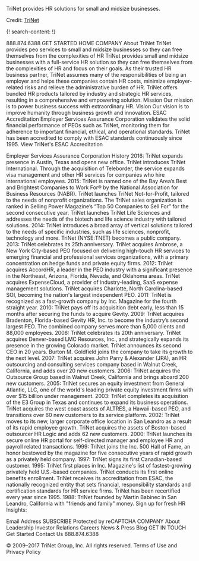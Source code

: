 
TriNet provides HR solutions for small and midsize businesses.

Credit: [TriNet](https://www.trinet.com/)

{! search-content: !}


888.874.6388  GET STARTED 
HOME COMPANY
About TriNet
TriNet provides peo services to small and midsize businesses so they can free themselves from the complexities of HR
TriNet provides small and midsize businesses with a full-service HR solution so they can free themselves from the complexities of HR and focus on their goals. As their trusted HR business partner, TriNet assumes many of the responsibilities of being an employer and helps these companies contain HR costs, minimize employer-related risks and relieve the administrative burden of HR. TriNet offers bundled HR products tailored by industry and strategic HR services, resulting in a comprehensive and empowering solution.
Mission
Our mission is to power business success with extraordinary HR.
Vision
Our vision is to improve humanity through business growth and innovation.
ESAC Accreditation
Employer Services Assurance Corporation validates the solid financial performance of PEOs such as TriNet, monitoring them for adherence to important financial, ethical, and operational standards. TriNet has been accredited to comply with ESAC standards continuously since 1995. View TriNet's ESAC Accreditation

Employer Services Assurance Corporation
History
2016: TriNet expands presence in Austin, Texas and opens new office.
TriNet introduces TriNet International. Through the acquisition of Teleborder, the service expands visa management and other HR services for companies who hire international employees.
2015: TriNet is named one of the Bay Area’s Best and Brightest Companies to Work For® by the National Association for Business Resources (NABR).
TriNet launches TriNet Not-for-Profit, tailored to the needs of nonprofit organizations.
The TriNet sales organization is ranked in Selling Power Magazine’s “Top 50 Companies to Sell For” for the second consecutive year. 
TriNet launches TriNet Life Sciences and addresses the needs of the biotech and life science industry with tailored solutions.
2014: TriNet introduces a broad array of vertical solutions tailored to the needs of specific industries, such as life sciences, nonprofit, technology and more.
TriNet (NYSE:TNET) becomes a public company.
2013: TriNet celebrates its 25th anniversary.
TriNet acquires Ambrose, a New York City-based PEO focused on delivering high-touch HR services to emerging financial and professional services organizations, with a primary concentration on hedge funds and private equity firms.
2012: TriNet acquires AccordHR, a leader in the PEO industry with a significant presence in the Northeast, Arizona, Florida, Nevada, and Oklahoma areas.
TriNet acquires ExpenseCloud, a provider of industry-leading, SaaS expense management solutions.
TriNet acquires Charlotte, North Carolina-based SOI, becoming the nation's largest independent PEO.
2011: TriNet is recognized as a fast-growth company by Inc. Magazine for the fourth straight year.
2010: TriNet pays off its acquisition debt early, less than 15 months after securing the funds to acquire Gevity.
2009: TriNet acquires Bradenton, Florida-based Gevity HR, Inc. to become the industry’s second largest PEO. The combined company serves more than 5,000 clients and 88,000 employees.
2008: TriNet celebrates its 20th anniversary.
TriNet acquires Denver-based LMC Resources, Inc., and strategically expands its presence in the growing Colorado market.
TriNet announces its second CEO in 20 years. Burton M. Goldfield joins the company to take its growth to the next level.
2007: TriNet acquires John Parry & Alexander (JPA), an HR outsourcing and consulting services company based in Walnut Creek, California, and adds over 20 new customers.
2006: TriNet acquires the Outsource Group based in Walnut Creek, California and brings aboard 200 new customers.
2005: TriNet secures an equity investment from General Atlantic, LLC, one of the world's leading private equity investment firms with over $15 billion under management.
2003: TriNet completes its acquisition of the E3 Group in Texas and continues to expand its business operations.
TriNet acquires the west coast assets of ALTRES, a Hawaii-based PEO, and transitions over 60 new customers to its service platform.
2002: TriNet moves to its new, larger corporate office location in San Leandro as a result of its rapid employee growth.
TriNet acquires the assets of Boston-based outsourcer HR Logic and adds 62 new customers.
2000: TriNet launches its secure online HR portal for self-directed manager and employee HR and payroll related transactions.
1999: TriNet joins the Inc. 500 Hall of Fame, an honor bestowed by the magazine for five consecutive years of rapid growth as a privately held company.
1997: TriNet signs its first Canadian-based customer.
1995: TriNet first places in Inc. Magazine's list of fastest-growing privately held U.S.-based companies.
TriNet conducts its first online benefits enrollment.
TriNet receives its accreditation from ESAC, the nationally recognized entity that sets financial, responsibility standards and certification standards for HR service firms. TriNet has been recertified every year since 1995.
1988: TriNet founded by Martin Babinec in San Leandro, California with "friends and family" money.
Sign up for fresh HR Insights:

Email Address
SUBSCRIBE
Protected by reCAPTCHA
COMPANY
About
Leadership
Investor Relations
Careers
News & Press
Blog
GET IN TOUCH
Get Started
Contact Us
888.874.6388

© 2009–2017 TriNet Group, Inc. All rights reserved. Terms of Use and Privacy Policy

